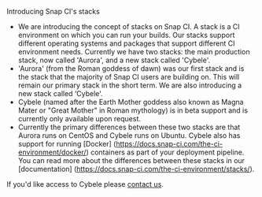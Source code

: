 Introducing Snap CI's stacks

* We are introducing the concept of stacks on Snap CI. A stack is a CI environment on which you can run your builds. Our stacks support different operating systems and packages that support different CI environment needs. Currently we have two stacks: the main production stack, now called 'Aurora', and a new stack called 'Cybele'.
* 'Aurora' (from the Roman goddess of dawn) was our first stack and is the stack that the majority of Snap CI users are building on. This will remain our primary stack in the short term. We are also introducing a new stack called ‘Cybele'.
* Cybele (named after the Earth Mother goddess also known as Magna Mater or "Great Mother" in Roman mythology) is in beta support and is currently only available upon request.
* Currently the primary differences between these two stacks are that Aurora runs on CentOS and Cybele runs on Ubuntu. Cybele also has support for running [Docker] (https://docs.snap-ci.com/the-ci-environment/docker/) containers as part of your deployment pipeline. You can read more about the differences between these stacks in our [documentation] (https://docs.snap-ci.com/the-ci-environment/stacks/).

If you'd like access to Cybele please [contact us](https://snap-ci.com/contact-us).
